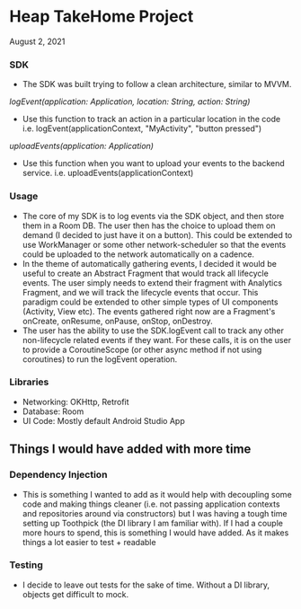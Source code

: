 # Heap TakeHome Project
August 2, 2021

### SDK
- The SDK was built trying to follow a clean architecture, similar to MVVM.

_logEvent(application: Application, location: String, action: String)_
- Use this function to track an action in a particular location in the code
i.e. logEvent(applicationContext, "MyActivity", "button pressed")

_uploadEvents(application: Application)_
- Use this function when you want to upload your events to the backend service.
i.e. uploadEvents(applicationContext)

### Usage
- The core of my SDK is to log events via the SDK object, and then store them in a Room DB. The user
then has the choice to upload them on demand (I decided to just have it on a button). This could be
extended to use WorkManager or some other network-scheduler so that the events could be uploaded to the
network automatically on a cadence.
- In the theme of automatically gathering events, I decided it would be useful to create an Abstract
Fragment that would track all lifecycle events. The user simply needs to extend their fragment with
Analytics Fragment, and we will track the lifecycle events that occur. This paradigm could be extended
to other simple types of UI components (Activity, View etc). The events gathered right now are a
Fragment's onCreate, onResume, onPause, onStop, onDestroy.
- The user has the ability to use the SDK.logEvent call to track any other non-lifecycle related
events if they want. For these calls, it is on the user to provide a CoroutineScope (or other async
method if not using coroutines) to run the logEvent operation.

### Libraries
- Networking: OKHttp, Retrofit
- Database: Room
- UI Code: Mostly default Android Studio App

## Things I would have added with more time
### Dependency Injection
- This is something I wanted to add as it would help with decoupling some code and making things
cleaner (i.e. not passing application contexts and repositories around via constructors) but I was
having a tough time setting up Toothpick (the DI library I am familiar with). If I had a couple more
hours to spend, this is something I would have added. As it makes things a lot easier to test + readable

### Testing
- I decide to leave out tests for the sake of time. Without a DI library, objects get difficult to mock.

